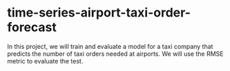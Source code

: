 # time-series-airport-taxi-order-forecast
In this project, we will train and evaluate a model for a taxi company that predicts the number of taxi orders needed at airports. We will use the RMSE metric to evaluate the test.
